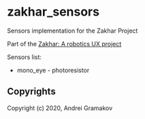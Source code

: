 # zakhar_sensors
Sensors implementation for the Zakhar Project

Part of the [Zakhar: A robotics UX project](https://github.com/an-dr/zakhar)

Sensors list:

- mono_eye - photoresistor

## Copyrights

Copyright (c) 2020, Andrei Gramakov